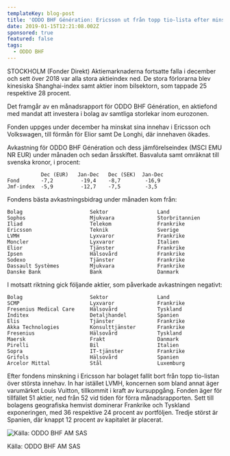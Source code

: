 ```yaml
---
templateKey: blog-post
title: 'ODDO BHF Génération: Ericsson ut från topp tio-lista efter minskning'
date: 2019-01-15T12:21:08.002Z
sponsored: true
featured: false
tags:
  - ODDO BHF
---
```

STOCKHOLM (Fonder Direkt) Aktiemarknaderna fortsatte falla i december och sett över 2018 var alla stora aktieindex ned. De stora förlorarna blev kinesiska Shanghai-index samt aktier inom bilsektorn, som tappade 25 respektive 28 procent.

Det framgår av en månadsrapport för ODDO BHF Génération, en aktiefond med mandat att investera i bolag av samtliga storlekar inom eurozonen.

Fonden uppges under december ha minskat sina innehav i Ericsson och Volkswagen, till förmån för Elior samt De Longhi, där innehaven ökades.

Avkastning för ODDO BHF Génération och dess jämförelseindex (MSCI EMU NR EUR) under månaden och sedan årsskiftet. Basvaluta samt omräknat till svenska kronor, i procent:

```
           Dec (EUR)   Jan-Dec   Dec (SEK)  Jan-Dec             
Fond       -7,2         -19,4    -8,7        -16,9            
Jmf-index  -5,9         -12,7    -7,5        -3,5  
```

Fondens bästa avkastningsbidrag under månaden kom från:

```
Bolag                      Sektor                Land          
Sophos                     Mjukvara              Storbritannien
Iliad                      Telekom               Frankrike     
Ericsson                   Teknik                Sverige       
LVMH                       Lyxvaror              Frankrike     
Moncler                    Lyxvaror              Italien       
Elior                      Tjänster              Frankrike     
Ipsen                      Hälsovård             Frankrike     
Sodexo                     Tjänster              Frankrike     
Dassault Systèmes          Mjukvara              Frankrike     
Danske Bank                Bank                  Danmark    
```

I motsatt riktning gick följande aktier, som påverkade avkastningen negativt:

```
Bolag                      Sektor                Land          
SCMP                       Lyxvaror              Frankrike     
Fresenius Medical Care     Hälsovård             Tyskland      
Inditex                    Detaljhandel          Spanien       
Elis                       Tjänster              Frankrike     
Akka Technologies          Konsulttjänster       Frankrike     
Fresenius                  Hälsovård             Tyskland      
Maersk                     Frakt                 Danmark       
Pirelli                    Bil                   Italien       
Sopra                      IT-tjänster           Frankrike     
Grifols                    Hälsovård             Spanien       
Arcelor Mittal             Stål                  Luxemburg 
```

Efter fondens minskning i Ericsson har bolaget fallit bort från topp tio-listan över största innehav. In har istället LVMH, koncernen som bland annat äger varumärket Louis Vuitton, tillkommit i kraft av kursuppgång. Fonden äger för tillfället 51 aktier, ned från 52 vid tiden för förra månadsrapporten. Sett till bolagens geografiska hemvist dominerar Frankrike och Tyskland exponeringen, med 36 respektive 24 procent av portföljen. Tredje störst är Spanien, där knappt 12 procent av kapitalet är placerat.

![Källa: ODDO BHF AM SAS](/img/oddo15jan.png)

<span class="image-caption">Källa: ODDO BHF AM SAS</span>
